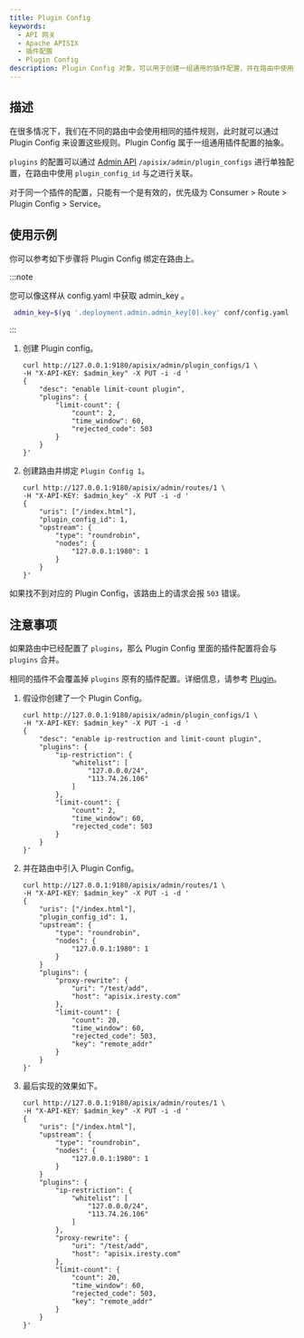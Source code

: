 ```yaml
---
title: Plugin Config
keywords:
  - API 网关
  - Apache APISIX
  - 插件配置
  - Plugin Config
description: Plugin Config 对象，可以用于创建一组通用的插件配置，并在路由中使用这组配置。
---
```


<!--
#
# Licensed to the Apache Software Foundation (ASF) under one or more
# contributor license agreements.  See the NOTICE file distributed with
# this work for additional information regarding copyright ownership.
# The ASF licenses this file to You under the Apache License, Version 2.0
# (the "License"); you may not use this file except in compliance with
# the License.  You may obtain a copy of the License at
#
#     http://www.apache.org/licenses/LICENSE-2.0
#
# Unless required by applicable law or agreed to in writing, software
# distributed under the License is distributed on an "AS IS" BASIS,
# WITHOUT WARRANTIES OR CONDITIONS OF ANY KIND, either express or implied.
# See the License for the specific language governing permissions and
# limitations under the License.
#
-->

## 描述

在很多情况下，我们在不同的路由中会使用相同的插件规则，此时就可以通过 Plugin Config 来设置这些规则。Plugin Config 属于一组通用插件配置的抽象。

`plugins` 的配置可以通过 [Admin API](../admin-api.md#plugin-config) `/apisix/admin/plugin_configs` 进行单独配置，在路由中使用 `plugin_config_id` 与之进行关联。

对于同一个插件的配置，只能有一个是有效的，优先级为 Consumer > Route > Plugin Config > Service。

## 使用示例

你可以参考如下步骤将 Plugin Config 绑定在路由上。

:::note

您可以像这样从 config.yaml 中获取 admin_key 。

```bash
 admin_key=$(yq '.deployment.admin.admin_key[0].key' conf/config.yaml | sed 's/"//g')
```

:::

1. 创建 Plugin config。

    ```shell
    curl http://127.0.0.1:9180/apisix/admin/plugin_configs/1 \
    -H "X-API-KEY: $admin_key" -X PUT -i -d '
    {
        "desc": "enable limit-count plugin",
        "plugins": {
            "limit-count": {
                "count": 2,
                "time_window": 60,
                "rejected_code": 503
            }
        }
    }'
    ```

2. 创建路由并绑定 `Plugin Config 1`。

    ```shell
    curl http://127.0.0.1:9180/apisix/admin/routes/1 \
    -H "X-API-KEY: $admin_key" -X PUT -i -d '
    {
        "uris": ["/index.html"],
        "plugin_config_id": 1,
        "upstream": {
            "type": "roundrobin",
            "nodes": {
                "127.0.0.1:1980": 1
            }
        }
    }'
    ```

如果找不到对应的 Plugin Config，该路由上的请求会报 `503` 错误。

## 注意事项

如果路由中已经配置了 `plugins`，那么 Plugin Config 里面的插件配置将会与 `plugins` 合并。

相同的插件不会覆盖掉 `plugins` 原有的插件配置。详细信息，请参考 [Plugin](./plugin.md)。

1. 假设你创建了一个 Plugin Config。

    ```shell
    curl http://127.0.0.1:9180/apisix/admin/plugin_configs/1 \
    -H "X-API-KEY: $admin_key" -X PUT -i -d '
    {
        "desc": "enable ip-restruction and limit-count plugin",
        "plugins": {
            "ip-restriction": {
                "whitelist": [
                    "127.0.0.0/24",
                    "113.74.26.106"
                ]
            },
            "limit-count": {
                "count": 2,
                "time_window": 60,
                "rejected_code": 503
            }
        }
    }'
    ```

2. 并在路由中引入 Plugin Config。

    ```shell
    curl http://127.0.0.1:9180/apisix/admin/routes/1 \
    -H "X-API-KEY: $admin_key" -X PUT -i -d '
    {
        "uris": ["/index.html"],
        "plugin_config_id": 1,
        "upstream": {
            "type": "roundrobin",
            "nodes": {
                "127.0.0.1:1980": 1
            }
        }
        "plugins": {
            "proxy-rewrite": {
                "uri": "/test/add",
                "host": "apisix.iresty.com"
            },
            "limit-count": {
                "count": 20,
                "time_window": 60,
                "rejected_code": 503,
                "key": "remote_addr"
            }
        }
    }'
    ```

3. 最后实现的效果如下。

    ```shell
    curl http://127.0.0.1:9180/apisix/admin/routes/1 \
    -H "X-API-KEY: $admin_key" -X PUT -i -d '
    {
        "uris": ["/index.html"],
        "upstream": {
            "type": "roundrobin",
            "nodes": {
                "127.0.0.1:1980": 1
            }
        }
        "plugins": {
            "ip-restriction": {
                "whitelist": [
                    "127.0.0.0/24",
                    "113.74.26.106"
                ]
            },
            "proxy-rewrite": {
                "uri": "/test/add",
                "host": "apisix.iresty.com"
            },
            "limit-count": {
                "count": 20,
                "time_window": 60,
                "rejected_code": 503,
                "key": "remote_addr"
            }
        }
    }'
    ```
